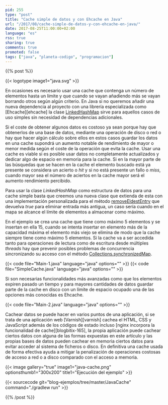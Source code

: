 ```yaml
---
pid: 255
type: "post"
title: "Cache simple de datos y con Ehcache en Java"
url: "/2017/08/cache-simple-de-datos-y-con-ehcache-en-java/"
date: 2017-08-25T11:00:00+02:00
language: "es"
rss: true
sharing: true
comments: true
promoted: false
tags: ["java", "planeta-codigo", "programacion"]
---
```


{{% post %}}

{{< logotype image1="java.svg" >}}

En ocasiones es necesario usar una cache que contenga un número de elementos hasta un límite y que cuando se vayan añadiendo más se vayan borrando otros según algún criterio. En Java si no queremos añadir una nueva dependencia al proyecto con una librería especializada como [Ehcache][ehcache] la clase [LinkedHashMap](https://docs.oracle.com/javase/8/docs/api/java/util/LinkedHashMap.html) sirve para aquellos casos de uso simples sin necesidad de dependencias adicionales.

Si el coste de obtener algunos datos es costoso ya sean porque hay que obtenerlos de una base de datos, mediante una operación de disco o red o hay que hacer algún cálculo sobre ellos en estos casos guardar los datos en una cache supondrá un aumento notable de rendimiento de mayor o menor medida según el coste de la operación que evita la cache. Usar una cache es viable si es posible usar datos no completamente actualizados y dedicar algo de espacio en memoria para la cache. Si en la mayor parte de las búsquedas que se hacen en la cache el elemento buscado está ya presente se considera un acierto o _hit_ y si no está presente un fallo o _miss_, cuando mayor sea el número de aciertos en la cache mayor será el aumento rendimiento percibido.

Para usar la clase _LinkedHashMap_ como estructura de datos para una cache simple basta que creemos una nueva clase que extienda de esta con una implementación personalizada para el método [removeEldestEntry](https://docs.oracle.com/javase/8/docs/api/java/util/LinkedHashMap.html#removeEldestEntry-java.util.Map.Entry-) que devuelva _true_ para eliminar entrada más antigua, un caso sería cuando en el mapa se alcance el límite de elementos a almacenar como máximo.

En el ejemplo se crea una cache que tiene como máximo 5 elementos y se insertan en ella 15, cuando se intenta insertar en elemento más de la capacidad máxima el elemento más viejo se elimina de modo que la cache siempre tiene como máximo 5 elementos. Si la cache va a ser accedida tanto para operaciones de lectura como de escritura desde múltiples _threads_ hay que prevenir posibles problemas de concurrencia sincronizando su acceso con el método [Collections.synchronizedMap](https://docs.oracle.com/javase/8/docs/api/java/util/Collections.html#synchronizedMap-java.util.Map-).

{{< code file="Main-1.java" language="java" options="" >}}
{{< code file="SimpleCache.java" language="java" options="" >}}

Si son necesarias funcionalidades más avanzadas como que los elementos expiren pasado un tiempo y para mayores cantidades de datos guardar parte de la cache en disco con un límite de espacio ocupado una de las opciones más conocidas es Ehcache.

{{< code file="Main-2.java" language="java" options="" >}}

Cachear datos se puede hacer en varios puntos de una aplicación, si se trata de una aplicación web [Varnish][varnish] cachea el HTML, CSS y JavaScript además de los códigos de estado incluso [nginx incorpora la funcionalidad de cache][blogbitix-165], la propia aplicación puede cachear ciertos datos con alguna de las formas expuestas en este artículo y las propias bases de datos pueden cachear en memoria ciertos datos para evitar acceder al sistema de ficheros o disco. En definitiva una cache usada de forma efectiva ayuda a mitigar la penalización de operaciones costosas de acceso a red o a disco comparado con el acceso a memoria.

{{< image
    gallery="true"
    image1="java-cache.png" optionsthumb1="300x200" title1="Ejecución del ejemplo" >}}

{{< sourcecode git="blog-ejemplos/tree/master/JavaCache" command="./gradlew run" >}}

{{% /post %}}

